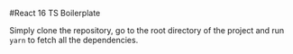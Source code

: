#React 16 TS Boilerplate

Simply clone the repository, go to the root directory of the project and run `yarn` to fetch all the dependencies.
